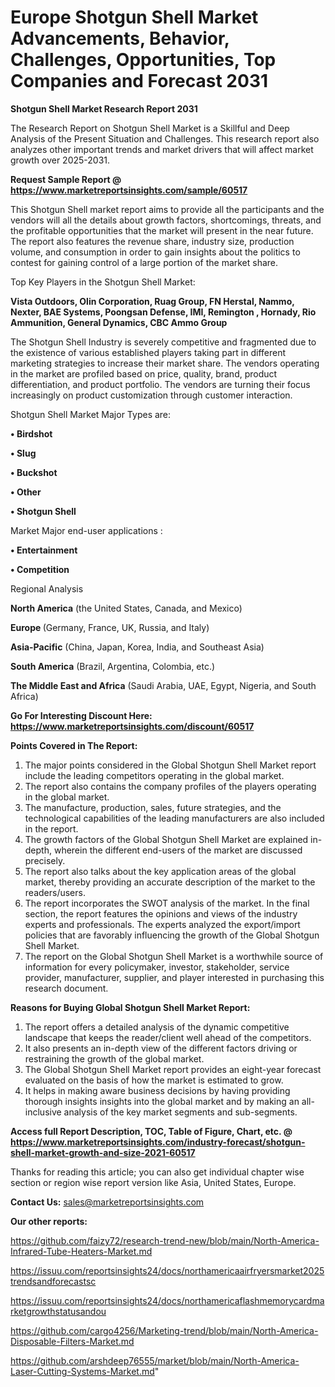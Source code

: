 # Europe Shotgun Shell Market Advancements, Behavior, Challenges, Opportunities, Top Companies and Forecast 2031

<strong>Shotgun Shell Market Research Report 2031</strong>

The Research Report on Shotgun Shell Market is a Skillful and Deep Analysis of the Present Situation and Challenges. This research report also analyzes other important trends and market drivers that will affect market growth over 2025-2031.

<strong>Request Sample Report @ <a href=https://www.marketreportsinsights.com/sample/60517>https://www.marketreportsinsights.com/sample/60517</a></strong>

This Shotgun Shell market report aims to provide all the participants and the vendors will all the details about growth factors, shortcomings, threats, and the profitable opportunities that the market will present in the near future. The report also features the revenue share, industry size, production volume, and consumption in order to gain insights about the politics to contest for gaining control of a large portion of the market share.

Top Key Players in the Shotgun Shell Market:

<strong>Vista Outdoors, Olin Corporation, Ruag Group, FN Herstal, Nammo, Nexter, BAE Systems, Poongsan Defense, IMI, Remington , Hornady, Rio Ammunition, General Dynamics, CBC Ammo Group</strong>

The Shotgun Shell Industry is severely competitive and fragmented due to the existence of various established players taking part in different marketing strategies to increase their market share. The vendors operating in the market are profiled based on price, quality, brand, product differentiation, and product portfolio. The vendors are turning their focus increasingly on product customization through customer interaction.

Shotgun Shell Market Major Types are:

<strong>• Birdshot

• Slug

• Buckshot

• Other

• Shotgun Shell</strong>

Market Major end-user applications :

<strong>• Entertainment

• Competition</strong>

Regional Analysis

</u><strong><b>North America</b></strong> (the United States, Canada, and Mexico)

<strong><b>Europe </b></strong>(Germany, France, UK, Russia, and Italy)

<strong><b>Asia-Pacific</b></strong> (China, Japan, Korea, India, and Southeast Asia)

<strong><b>South America</b></strong> (Brazil, Argentina, Colombia, etc.)

<strong><b>The Middle East and Africa</b></strong> (Saudi Arabia, UAE, Egypt, Nigeria, and South Africa)

<strong>Go For Interesting Discount Here: <a href=https://www.marketreportsinsights.com/discount/60517>https://www.marketreportsinsights.com/discount/60517</a></strong>

<strong>Points Covered in The Report:</strong>
<ol>
  <li>The major points considered in the Global Shotgun Shell Market report include the leading competitors operating in the global market.</li>
  <li>The report also contains the company profiles of the players operating in the global market.</li>
  <li>The manufacture, production, sales, future strategies, and the technological capabilities of the leading manufacturers are also included in the report.</li>
  <li>The growth factors of the Global Shotgun Shell Market are explained in-depth, wherein the different end-users of the market are discussed precisely.</li>
  <li>The report also talks about the key application areas of the global market, thereby providing an accurate description of the market to the readers/users.</li>
  <li>The report incorporates the SWOT analysis of the market. In the final section, the report features the opinions and views of the industry experts and professionals. The experts analyzed the export/import policies that are favorably influencing the growth of the Global Shotgun Shell Market.</li>
  <li>The report on the Global Shotgun Shell Market is a worthwhile source of information for every policymaker, investor, stakeholder, service provider, manufacturer, supplier, and player interested in purchasing this research document.</li>
</ol>
<strong>Reasons for Buying Global Shotgun Shell Market Report:</strong>

<ol>
  <li>The report offers a detailed analysis of the dynamic competitive landscape that keeps the reader/client well ahead of the competitors.</li>
  <li>It also presents an in-depth view of the different factors driving or restraining the growth of the global market.</li>
  <li>The Global Shotgun Shell Market report provides an eight-year forecast evaluated on the basis of how the market is estimated to grow.</li>
  <li>It helps in making aware business decisions by having providing thorough insights insights into the global market and by making an all-inclusive analysis of the key market segments and sub-segments.</li>
</ol>
<strong>Access full Report Description, TOC, Table of Figure, Chart, etc. @ <a href=https://www.marketreportsinsights.com/industry-forecast/shotgun-shell-market-growth-and-size-2021-60517>https://www.marketreportsinsights.com/industry-forecast/shotgun-shell-market-growth-and-size-2021-60517</a></strong>


Thanks for reading this article; you can also get individual chapter wise section or region wise report version like Asia, United States, Europe.

<strong>Contact Us:</strong>
sales@marketreportsinsights.com

<strong>Our other reports:</strong>

<a href=https://github.com/faizy72/research-trend-new/blob/main/North-America-Infrared-Tube-Heaters-Market.md>https://github.com/faizy72/research-trend-new/blob/main/North-America-Infrared-Tube-Heaters-Market.md</a>

<a href=https://issuu.com/reportsinsights24/docs/northamericaairfryersmarket2025trendsandforecastsc>https://issuu.com/reportsinsights24/docs/northamericaairfryersmarket2025trendsandforecastsc</a>

<a href=https://issuu.com/reportsinsights24/docs/northamericaflashmemorycardmarketgrowthstatusandou>https://issuu.com/reportsinsights24/docs/northamericaflashmemorycardmarketgrowthstatusandou</a>

<a href=https://github.com/cargo4256/Marketing-trend/blob/main/North-America-Disposable-Filters-Market.md>https://github.com/cargo4256/Marketing-trend/blob/main/North-America-Disposable-Filters-Market.md</a>

<a href=https://github.com/arshdeep76555/market/blob/main/North-America-Laser-Cutting-Systems-Market.md>https://github.com/arshdeep76555/market/blob/main/North-America-Laser-Cutting-Systems-Market.md</a>"
